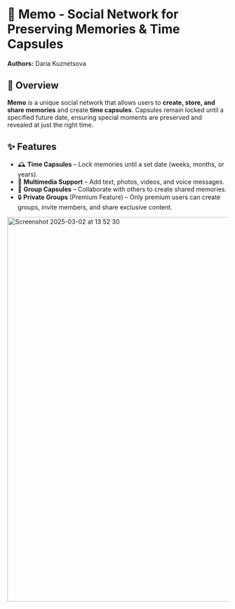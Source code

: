 # 📌 Memo - Social Network for Preserving Memories & Time Capsules

**Authors:** Daria Kuznetsova 

## 🌟 Overview
**Memo** is a unique social network that allows users to **create, store, and share memories** and create **time capsules**. Capsules remain locked until a specified future date, ensuring special moments are preserved and revealed at just the right time.

## ✨ Features
- 🕰 **Time Capsules** – Lock memories until a set date (weeks, months, or years).  
- 📸 **Multimedia Support** – Add text, photos, videos, and voice messages.  
- 👥 **Group Capsules** – Collaborate with others to create shared memories.  
- 🔒 **Private Groups** (Premium Feature) – Only premium users can create groups, invite members, and share exclusive content.


<img width="878" alt="Screenshot 2025-03-02 at 13 52 30" src="https://github.com/user-attachments/assets/fb5cd9b0-a8f8-413c-949e-77974b8bf632" />
